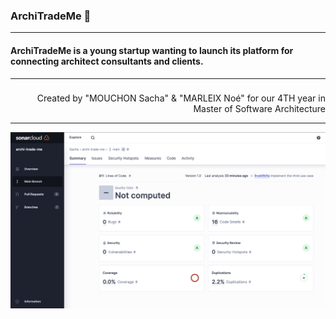 ### ArchiTradeMe 🚀

***

#### ArchiTradeMe is a young startup wanting to launch its platform for connecting architect consultants and clients.

---

###

<p align='right'>Created by "MOUCHON Sacha" & "MARLEIX Noé" for our 4TH year in Master of Software Architecture</p>

---

![sonarqube-screenshot.png](deliverables/sonarqube-screenshot.png)
